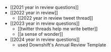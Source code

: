 - [[2021 year in review questions]]
- [[2022 year in review]]
	- [[2022 year in review tweet thread]]
- [[2023 year in review questions]]
	- [[twitter threads help me write better]]
	- [[a sense of wonder]]
- [[2024 year in review questions]]
	- used Downshift's Annual Review Template